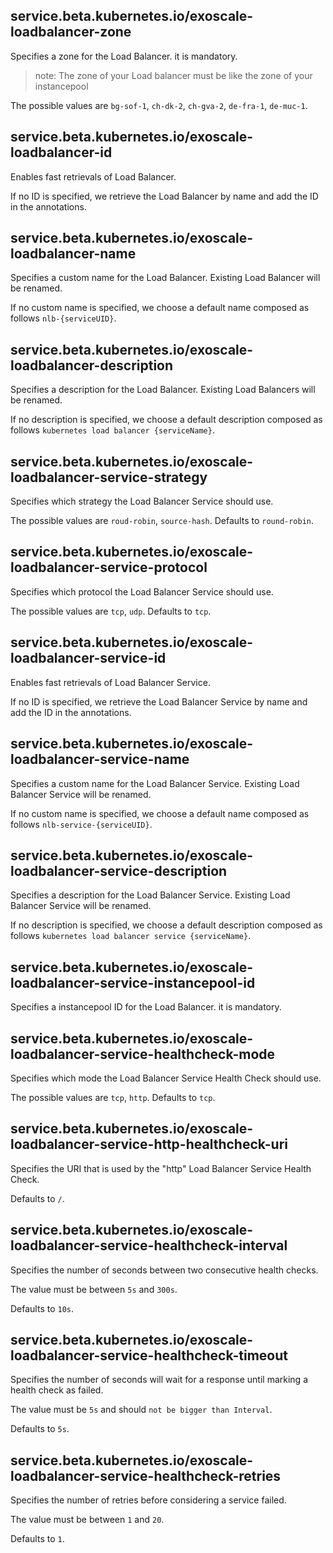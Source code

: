## service.beta.kubernetes.io/exoscale-loadbalancer-zone
Specifies a zone for the Load Balancer. it is mandatory.

>note: The zone of your Load balancer 
must be like the zone of your instancepool

The possible values are `bg-sof-1`, `ch-dk-2`, `ch-gva-2`, `de-fra-1`, `de-muc-1`.

## service.beta.kubernetes.io/exoscale-loadbalancer-id
Enables fast retrievals of Load Balancer.

If no ID is specified, we retrieve the Load Balancer by name and add the ID in the annotations.

## service.beta.kubernetes.io/exoscale-loadbalancer-name
Specifies a custom name for the Load Balancer. Existing Load Balancer will be renamed. 

If no custom name is specified, we choose a default name composed as follows `nlb-{serviceUID}`.

## service.beta.kubernetes.io/exoscale-loadbalancer-description
Specifies a description for the Load Balancer. Existing Load Balancers will be renamed. 

If no description is specified, we choose a default description composed as follows `kubernetes load balancer {serviceName}`.

## service.beta.kubernetes.io/exoscale-loadbalancer-service-strategy
Specifies which strategy the Load Balancer Service should use.

The possible values are `roud-robin`, `source-hash`.
Defaults to `round-robin`.

## service.beta.kubernetes.io/exoscale-loadbalancer-service-protocol
Specifies which protocol the Load Balancer Service should use.

The possible values are `tcp`, `udp`.
Defaults to `tcp`.

## service.beta.kubernetes.io/exoscale-loadbalancer-service-id
Enables fast retrievals of Load Balancer Service.

If no ID is specified, we retrieve the Load Balancer Service by name and add the ID in the annotations.

## service.beta.kubernetes.io/exoscale-loadbalancer-service-name
Specifies a custom name for the Load Balancer Service. Existing Load Balancer Service will be renamed. 

If no custom name is specified, we choose a default name composed as follows `nlb-service-{serviceUID}`.

## service.beta.kubernetes.io/exoscale-loadbalancer-service-description
Specifies a description for the Load Balancer Service. Existing Load Balancer Service will be renamed. 

If no description is specified, we choose a default description composed as follows `kubernetes load balancer service {serviceName}`.

## service.beta.kubernetes.io/exoscale-loadbalancer-service-instancepool-id
Specifies a instancepool ID for the Load Balancer. it is mandatory.

## service.beta.kubernetes.io/exoscale-loadbalancer-service-healthcheck-mode
Specifies which mode the Load Balancer Service Health Check should use.

The possible values are `tcp`, `http`.
Defaults to `tcp`.

## service.beta.kubernetes.io/exoscale-loadbalancer-service-http-healthcheck-uri
Specifies the URI that is used by the "http" Load Balancer Service Health Check.

Defaults to `/`.

## service.beta.kubernetes.io/exoscale-loadbalancer-service-healthcheck-interval
Specifies the number of seconds between two consecutive health checks. 

The value must be between `5s` and `300s`.

Defaults to `10s`.

## service.beta.kubernetes.io/exoscale-loadbalancer-service-healthcheck-timeout
Specifies the number of seconds will wait for a response until marking a health check as failed. 

The value must be `5s` and should `not be bigger than Interval`. 

Defaults to `5s`.

## service.beta.kubernetes.io/exoscale-loadbalancer-service-healthcheck-retries
Specifies the number of retries before considering a service failed.

The value must be between `1` and `20`. 

Defaults to `1`.